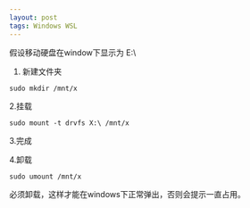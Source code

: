 ```yaml
---
layout: post
tags: Windows WSL
---
```


假设移动硬盘在window下显示为 E:\

1. 新建文件夹
```
sudo mkdir /mnt/x
```

2.挂载
```
sudo mount -t drvfs X:\ /mnt/x
```

3.完成

4.卸载
```
sudo umount /mnt/x
```

必须卸载，这样才能在windows下正常弹出，否则会提示一直占用。
